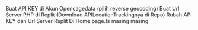 Buat API KEY di Akun Opencagedata (pilih reverse geocoding)
Buat Url Server PHP di Replit (Download APILocationTrackingnya di Repo)
Rubah API KEY dan Url Server Replit Di Home.page.ts masing masing 
